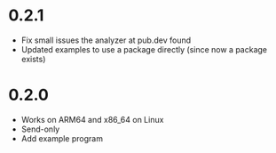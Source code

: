 # 0.2.1

* Fix small issues the analyzer at pub.dev found
* Updated examples to use a package directly (since now a package exists)

# 0.2.0

* Works on ARM64 and x86_64 on Linux
* Send-only
* Add example program
